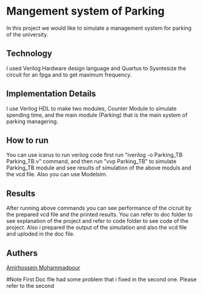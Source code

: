 # Mangement system of Parking
  In this project we would like to simulate a management system for parking of the university.
## Technology
  I used Verilog Hardware design language and Quartus to Sysntesize the circuit for an fpga and to get maximum frequency. 
## Implementation Details
  I use Verilog HDL to make two modules, Counter Module to simulate spending time, and the main module (Parking) that is the main system of parking managering.
## How to run
You can use icarus to run verilog code 
first run "iverilog -o Parking_TB Parking_TB.v" command, and then run "vvp Parking_TB" to simulate Parking_TB module and see results of simulation of the above moduls and the vcd file.
Also you can use Modelsim.
## Results 
After running above commands you can see performance of the cicruit by the prepared vcd file and the printed results.
You can refer to doc folder to see explanation of the project and refer to code folder to see code of the project. Also i prepared the output of the simulation and also the vcd file and uploded in the doc file.
## Authers
[Amirhossein Mohammadpour](https://github.com/amirprogrammer04)

#Note
First Doc file had some problem that i fixed in the second one. Please refer to the second
